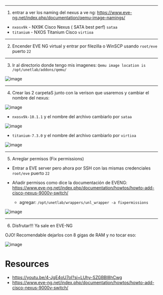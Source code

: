 
---

1. entrar a ver los naming del nexus a ve ng: https://www.eve-ng.net/index.php/documentation/qemu-image-namings/
- `nxosv9k` -	NX9K Cisco Nexus ( SATA best perf) `sataa`
- `titanium` -	NXOS Titanium Cisco	`virtioa`

---

2. Encender EVE NG virtual y entrar por filezilla o WinSCP usando `root/eve` puerto `22`

---

3. Ir al directorio donde tengo mis imagenes: `Qemu image location is /opt/unetlab/addons/qemu/`

![image](https://github.com/user-attachments/assets/87658d75-bb61-4f4c-9712-d61fe3d06e5f)

---

4. Crear las 2 carpetaS junto con la verison que usaremos y cambiar el nombre del nexus:

![image](https://github.com/user-attachments/assets/68b51236-f9dd-4a72-9e8a-429d60efc31c)


- `nxosv9k-10.1.1` y el nombre del archivo cambiarlo por `sataa`

![image](https://github.com/user-attachments/assets/67452a8e-7629-40d6-a59a-03f8343cc2b2)


- `titanium-7.3.0` y el nombre del archivo cambiarlo por `virtioa`

![image](https://github.com/user-attachments/assets/7fbf8792-1804-446c-a022-4624545b87f3)

---

5. Arreglar permisos (Fix permissions)

- Entrar a EVE server pero ahora por SSH con las mismas credenciales `root/eve` puerto `22`

- Añadir permisos como dice la documentación de EVENG: https://www.eve-ng.net/index.php/documentation/howtos/howto-add-cisco-nexus-9000v-switch/

    - agregar: `/opt/unetlab/wrappers/unl_wrapper -a fixpermissions` 

![image](https://github.com/user-attachments/assets/6f6e7219-5a99-43d0-b330-4c9b82668efd)

---

6. Disfrutar!!! Ya sale en EVE-NG

OJO! Recomendable dejarlos con 8 gigas de RAM y no tocar eso:

![image](https://github.com/user-attachments/assets/e4a8f15d-9d9d-490d-8373-1d1455d0add8)

# Resources

- https://youtu.be/4-JgE4oU7oI?si=LUhy-SZGBBI8hCwg
- https://www.eve-ng.net/index.php/documentation/howtos/howto-add-cisco-nexus-9000v-switch/
